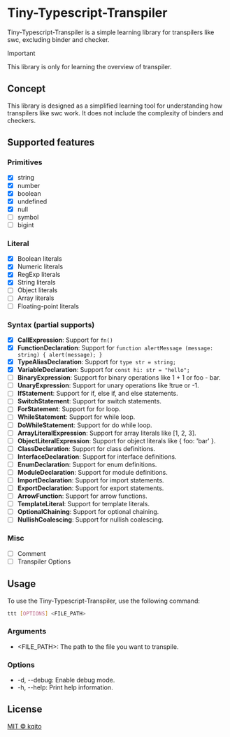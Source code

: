 # Tiny-Typescript-Transpiler
Tiny-Typescript-Transpiler is a simple learning library for transpilers like swc, excluding binder and checker.

> [!IMPORTANT]
> This library is only for learning the overview of transpiler.

## Concept
This library is designed as a simplified learning tool for understanding how transpilers like swc work. It does not include the complexity of binders and checkers.

## Supported features
### Primitives
- [x] string
- [x] number
- [x] boolean
- [x] undefined
- [x] null
- [ ] symbol
- [ ] bigint

### Literal
- [x] Boolean literals
- [x] Numeric literals
- [x] RegExp literals
- [x] String literals
- [ ] Object literals
- [ ] Array literals
- [ ] Floating-point literals

### Syntax (partial supports)
- [x] **CallExpression**: Support for `fn()`
- [x] **FunctionDeclaration**: Support for  `function alertMessage (message: string) { alert(message); }`
- [x] **TypeAliasDeclaration**: Support for `type str = string;`
- [x] **VariableDeclaration**: Support for  `const hi: str = "hello";`
- [ ] **BinaryExpression**: Support for binary operations like 1 + 1 or foo - bar.
- [ ] **UnaryExpression**: Support for unary operations like !true or -1.
- [ ] **IfStatement**: Support for if, else if, and else statements.
- [ ] **SwitchStatement**: Support for switch statements.
- [ ] **ForStatement**: Support for for loop.
- [ ] **WhileStatement**: Support for while loop.
- [ ] **DoWhileStatement**: Support for do while loop.
- [ ] **ArrayLiteralExpression**: Support for array literals like [1, 2, 3].
- [ ] **ObjectLiteralExpression**: Support for object literals like { foo: 'bar' }.
- [ ] **ClassDeclaration**: Support for class definitions.
- [ ] **InterfaceDeclaration**: Support for interface definitions.
- [ ] **EnumDeclaration**: Support for enum definitions.
- [ ] **ModuleDeclaration**: Support for module definitions.
- [ ] **ImportDeclaration**: Support for import statements.
- [ ] **ExportDeclaration**: Support for export statements.
- [ ] **ArrowFunction**: Support for arrow functions.
- [ ] **TemplateLiteral**: Support for template literals.
- [ ] **OptionalChaining**: Support for optional chaining.
- [ ] **NullishCoalescing**: Support for nullish coalescing.

### Misc
- [ ] Comment
- [ ] Transpiler Options

## Usage
To use the Tiny-Typescript-Transpiler, use the following command:

```bash
ttt [OPTIONS] <FILE_PATH>
```

### Arguments
- <FILE_PATH>: The path to the file you want to transpile.

### Options
- -d, --debug: Enable debug mode.
- -h, --help: Print help information.

## License
[MIT © kqito](./LICENSE)
